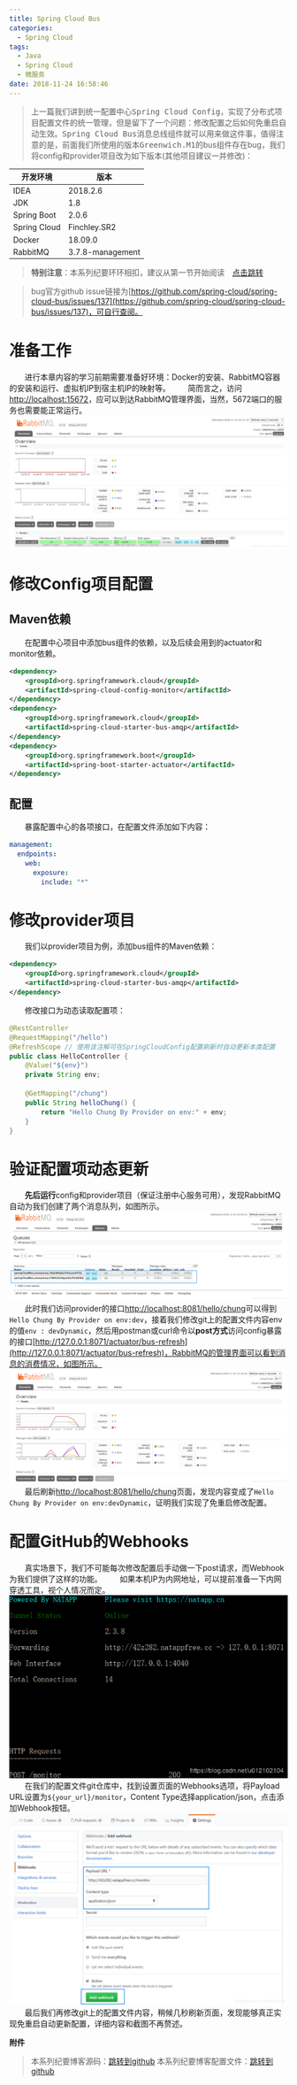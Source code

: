 ```yaml
---
title: Spring Cloud Bus
categories: 
  - Spring Cloud
tags:
  - Java
  - Spring Cloud
  - 微服务
date: 2018-11-24 16:58:46
---
```


> 上一篇我们讲到统一配置中心<kbd>Spring Cloud Config</kbd>，实现了分布式项目配置文件的统一管理，但是留下了一个问题：修改配置之后如何免重启自动生效。<kbd>Spring Cloud Bus</kbd>消息总线组件就可以用来做这件事，值得注意的是，前面我们所使用的版本<kbd>Greenwich.M1</kbd>的bus组件存在bug，我们将config和provider项目改为如下版本(其他项目建议一并修改)：

<!-- more -->

开发环境    |  版本
-------- | -----
IDEA | 2018.2.6
JDK  | 1.8
Spring Boot| 2.0.6
Spring Cloud| Finchley.SR2
Docker | 18.09.0
RabbitMQ| 3.7.8-management

> **特别注意**：本系列纪要环环相扣，建议从第一节开始阅读&emsp;[点击跳转](http://zhangchong.xin/2018/11/20/Spring%20Cloud%20%E5%AD%A6%E4%B9%A0%E7%BA%AA%E8%A6%81%E4%B8%80%EF%BC%9AEureka/)

> bug官方github issue链接为[https://github.com/spring-cloud/spring-cloud-bus/issues/137](https://github.com/spring-cloud/spring-cloud-bus/issues/137)，可自行查阅。

# 准备工作
&emsp;&emsp;进行本章内容的学习前期需要准备好环境：Docker的安装、RabbitMQ容器的安装和运行、虚拟机IP到宿主机IP的映射等。
&emsp;&emsp;简而言之，访问[http://localhost:15672](http://localhost:15672)，应可以到达RabbitMQ管理界面，当然，5672端口的服务也需要能正常运行。
![MQ管理页面](https://raw.githubusercontent.com/chung567115/chung567115.github.io/hexo-blog/blog-img/spring-cloud-5-1.png)

# 修改Config项目配置
## Maven依赖
&emsp;&emsp;在配置中心项目中添加bus组件的依赖，以及后续会用到的actuator和monitor依赖。
```xml
<dependency>
    <groupId>org.springframework.cloud</groupId>
    <artifactId>spring-cloud-config-monitor</artifactId>
</dependency>
<dependency>
    <groupId>org.springframework.cloud</groupId>
    <artifactId>spring-cloud-starter-bus-amqp</artifactId>
</dependency>
<dependency>
    <groupId>org.springframework.boot</groupId>
    <artifactId>spring-boot-starter-actuator</artifactId>
</dependency>
```
## 配置
&emsp;&emsp;暴露配置中心的各项接口，在配置文件添加如下内容：
```yml
management:
  endpoints:
    web:
      exposure:
        include: "*"
```

# 修改provider项目
&emsp;&emsp;我们以provider项目为例，添加bus组件的Maven依赖：
```xml
<dependency>
    <groupId>org.springframework.cloud</groupId>
    <artifactId>spring-cloud-starter-bus-amqp</artifactId>
</dependency>
```
&emsp;&emsp;修改接口为动态读取配置项：
```java
@RestController
@RequestMapping("/hello")
@RefreshScope // 使用该注解可在SpringCloudConfig配置刷新时自动更新本类配置
public class HelloController {
    @Value("${env}")
    private String env;

    @GetMapping("/chung")
    public String helloChung() {
        return "Hello Chung By Provider on env:" + env;
    }
}
```

# 验证配置项动态更新
&emsp;&emsp;**先后运行**config和provider项目（保证注册中心服务可用），发现RabbitMQ自动为我们创建了两个消息队列，如图所示。
![Queue](https://raw.githubusercontent.com/chung567115/chung567115.github.io/hexo-blog/blog-img/spring-cloud-5-2.png)
&emsp;&emsp;此时我们访问provider的接口[http://localhost:8081/hello/chung](http://localhost:8081/hello/chung)可以得到`Hello Chung By Provider on env:dev`，接着我们修改git上的配置文件内容env的值`env : devDynamic`，然后用postman或curl命令以**post方式**访问config暴露的接口[http://127.0.0.1:8071/actuator/bus-refresh](http://127.0.0.1:8071/actuator/bus-refresh)，RabbitMQ的管理界面可以看到消息的消费情况，如图所示。
![MQ](https://raw.githubusercontent.com/chung567115/chung567115.github.io/hexo-blog/blog-img/spring-cloud-5-3.png)
&emsp;&emsp;最后刷新[http://localhost:8081/hello/chung](http://localhost:8081/hello/chung)页面，发现内容变成了`Hello Chung By Provider on env:devDynamic`，证明我们实现了免重启修改配置。

# 配置GitHub的Webhooks
&emsp;&emsp;真实场景下，我们不可能每次修改配置后手动做一下post请求，而Webhook为我们提供了这样的功能。
&emsp;&emsp;如果本机IP为内网地址，可以提前准备一下内网穿透工具，视个人情况而定。
![NATAPP](https://raw.githubusercontent.com/chung567115/chung567115.github.io/hexo-blog/blog-img/spring-cloud-5-4.png)
&emsp;&emsp;在我们的配置文件git仓库中，找到设置页面的Webhooks选项，将Payload URL设置为`${your_url}/monitor`，Content Type选择application/json，点击添加Webhook按钮。
![Webhook](https://raw.githubusercontent.com/chung567115/chung567115.github.io/hexo-blog/blog-img/spring-cloud-5-5.png)
&emsp;&emsp;最后我们再修改git上的配置文件内容，稍候几秒刷新页面，发现能够真正实现免重启自动更新配置，详细内容和截图不再赘述。

<kbd>**附件**</kbd>
> 本系列纪要博客源码：[跳转到github](https://github.com/chung567115/SpringCloud)
> 本系列纪要博客配置文件：[跳转到github](https://github.com/chung567115/SpringCloudConfig)


